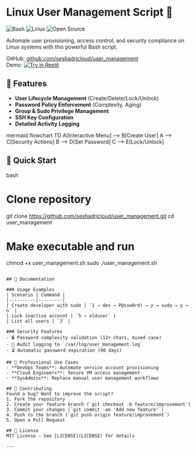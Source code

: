 # Linux User Management Script 🔐

![Bash](https://img.shields.io/badge/-Bash-4EAA25?logo=gnubash&logoColor=white)
![Linux](https://img.shields.io/badge/-Linux-FCC624?logo=linux&logoColor=black)
![Open Source](https://img.shields.io/badge/-Open_Source-3DA639?logo=opensourceinitiative&logoColor=white)

Automate user provisioning, access control, and security compliance on Linux systems with this powerful Bash script.

GitHub: [github.com/seshadricloud/user_management](https://github.com/seshadricloud/user_management)  
Demo: [![Try in Replit](https://img.shields.io/badge/Try_in-Replit-%2346a2f1)](https://replit.com/new/linux)

## 🌟 Features

- **User Lifecycle Management** (Create/Delete/Lock/Unlock)
- **Password Policy Enforcement** (Complexity, Aging)
- **Group & Sudo Privilege Management**
- **SSH Key Configuration**
- **Detailed Activity Logging**

mermaid
flowchart TD
    A[Interactive Menu] --> B[Create User]
    A --> C[Security Actions]
    B --> D[Set Password]
    C --> E[Lock/Unlock]

## 🚀 Quick Start

bash
# Clone repository
git clone https://github.com/seshadricloud/user_management.git
cd user_management

# Make executable and run
chmod +x user_management.sh
sudo ./user_management.sh
```

## 📖 Documentation

### Usage Examples
| Scenario | Command |
|----------|---------|
| Create developer with sudo | `1 → dev → P@ssw0rd! → y → sudo → y → n` |
| Lock inactive account | `5 → olduser` |
| List all users | `3` |

### Security Features
- 🔒 Password complexity validation (12+ chars, mixed case)
- 📜 Audit logging to `/var/log/user_management.log`
- ⏳ Automatic password expiration (90 days)

## 💼 Professional Use Cases
- **DevOps Teams**: Automate service account provisioning
- **Cloud Engineers**: Secure VM access management
- **SysAdmins**: Replace manual user management workflows

## 🤝 Contributing
Found a bug? Want to improve the script?
1. Fork the repository
2. Create your feature branch (`git checkout -b feature/improvement`)
3. Commit your changes (`git commit -am 'Add new feature'`)
4. Push to the branch (`git push origin feature/improvement`)
5. Open a Pull Request

## 📜 License
MIT License - See [LICENSE](LICENSE) for details

---
